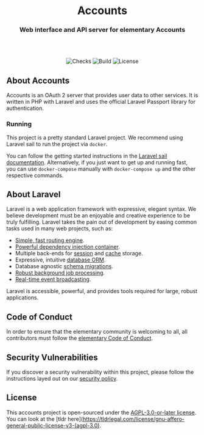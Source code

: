 <div align="center">
  <h1 align="center"><center>Accounts</center></h1>
  <h3 align="center">
    <center>Web interface and API server for elementary Accounts</center>
  </h3>
  <br>
  <br>
</div>

<p align="center">
  <img src="https://img.shields.io/github/checks-status/elementary/accounts/main?style=for-the-badge" alt="Checks">
  <img src="https://img.shields.io/github/workflow/status/elementary/accounts/deploy.yml?style=for-the-badge" alt="Build">
  <img src="https://img.shields.io/github/license/elementary/accounts?style=for-the-badge" alt="License">
</p>

## About Accounts

Accounts is an OAuth 2 server that provides user data to other services. It is written in PHP with Laravel and uses the official Laravel Passport library for authentication.

### Running

This project is a pretty standard Laravel project. We recommend using Laravel sail to run the project via `docker`.

You can follow the getting started instructions in the [Laravel sail documentation](https://laravel.com/docs/8.x/sail). Alternatively, if you just want to get up and running fast, you can use `docker-compose` manually with `docker-compose up` and the other respective commands.

## About Laravel

Laravel is a web application framework with expressive, elegant syntax. We believe development must be an enjoyable and creative experience to be truly fulfilling. Laravel takes the pain out of development by easing common tasks used in many web projects, such as:

- [Simple, fast routing engine](https://laravel.com/docs/routing).
- [Powerful dependency injection container](https://laravel.com/docs/container).
- Multiple back-ends for [session](https://laravel.com/docs/session) and [cache](https://laravel.com/docs/cache) storage.
- Expressive, intuitive [database ORM](https://laravel.com/docs/eloquent).
- Database agnostic [schema migrations](https://laravel.com/docs/migrations).
- [Robust background job processing](https://laravel.com/docs/queues).
- [Real-time event broadcasting](https://laravel.com/docs/broadcasting).

Laravel is accessible, powerful, and provides tools required for large, robust applications.

## Code of Conduct

In order to ensure that the elementary community is welcoming to all, all contributors must follow the [elementary Code of Conduct](https://elementary.io/code-of-conduct).

## Security Vulnerabilities

If you discover a security vulnerability within this project, please follow the instructions layed out on our [security policy](https://github.com/elementary/accounts/security/policy).

## License

This accounts project is open-sourced under the [AGPL-3.0-or-later license](LICENSE). You can look at the [tldr here](https://tldrlegal.com/license/gnu-affero-general-public-license-v3-(agpl-3.0).
